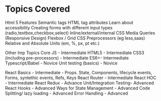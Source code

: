 # Topics Covered


Html 5 Features
Semantic tags
HTML tag attributes 
Learn about accessibility
Creating forms with different input types (radio,textbox,checkbox,select)
Inline/external/internal CSS
Media Queries (Responsive Design)
Flexbox / Grid
CSS Preprocessors (eg less,saas)
Relative and Absolute Units (em, %, px, pt etc.)

Other Imp Topics
Core JS - Intermediate
HTML5 - Intermediate
CSS3 (including pre-processors) - Intermediate 
ES6+- Intermediate
Typescript/Babel - Novice
Unit testing (basics) - Novice

React Basics - Intermediate
       - Props. State, Components, lifecycle events, Forms, syntethic events, Refs, Keys
React Router - Intermediate
React HOC - Intermediate
React Redux - Advance
Unit/Integration Testing- Advanced
React Hooks - Advanced
Ways for State Management - Advanced
Code Splitting/ lazy loading - Advanced
Error Handling - Advanced